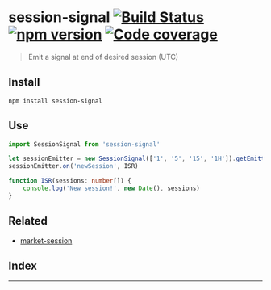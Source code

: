
session-signal [![Build Status](https://travis-ci.org/strong-roots-capital/session-signal.svg?branch=master)](https://travis-ci.org/strong-roots-capital/session-signal) [![npm version](https://img.shields.io/npm/v/session-signal.svg)](https://npmjs.org/package/session-signal) [![Code coverage](https://img.shields.io/codecov/c/github/strong-roots-capital/session-signal.svg)](https://codecov.io/gh/strong-roots-capital/session-signal)
===================================================================================================================================================================================================================================================================================================================================================================================================================================================

> Emit a signal at end of desired session (UTC)

Install
-------

```shell
npm install session-signal
```

Use
---

```typescript
import SessionSignal from 'session-signal'

let sessionEmitter = new SessionSignal(['1', '5', '15', '1H']).getEmitter()
sessionEmitter.on('newSession', ISR)

function ISR(sessions: number[]) {
    console.log('New session!', new Date(), sessions)
}
```

Related
-------

*   [market-session](https://github.com/strong-roots-capital/market-session)

## Index

---

